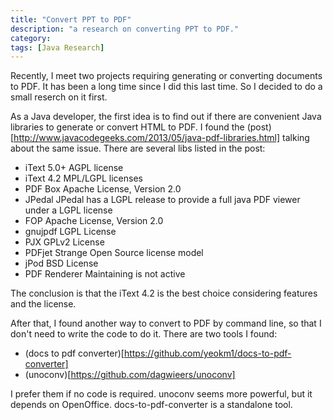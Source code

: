 ```yaml
---
title: "Convert PPT to PDF"
description: "a research on converting PPT to PDF."
category: 
tags: [Java Research]
---
```

Recently, I meet two projects requiring generating or converting documents to PDF. It has been a long time since I did this last time. So I decided to do a small reserch on it first.

As a Java developer, the first idea is to find out if there are convenient Java libraries to generate or convert HTML to PDF. I found the (post)[http://www.javacodegeeks.com/2013/05/java-pdf-libraries.html] talking about the same issue. There are several libs listed in the post:
+ iText 5.0+ AGPL license
+ iText 4.2 MPL/LGPL licenses
+ PDF Box Apache License, Version 2.0
+ JPedal JPedal has a LGPL release to provide a full java PDF viewer under a LGPL license
+ FOP Apache License, Version 2.0
+ gnujpdf LGPL License
+ PJX GPLv2 License
+ PDFjet Strange Open Source license model
+ jPod BSD License
+ PDF Renderer Maintaining is not active

The conclusion is that the iText 4.2 is the best choice considering features and the license.

After that, I found another way to convert to PDF by command line, so that I don't need to write the code to do it. There are two tools I found:
+ (docs to pdf converter)[https://github.com/yeokm1/docs-to-pdf-converter]
+ (unoconv)[https://github.com/dagwieers/unoconv]

I prefer them if no code is required. unoconv seems more powerful, but it depends on OpenOffice. docs-to-pdf-converter is a standalone tool.
